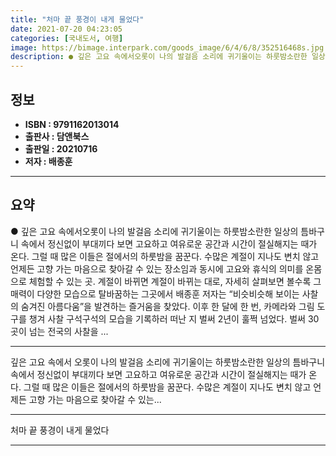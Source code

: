 ```yaml
---
title: "처마 끝 풍경이 내게 물었다"
date: 2021-07-20 04:23:05
categories: [국내도서, 여행]
image: https://bimage.interpark.com/goods_image/6/4/6/8/352516468s.jpg
description: ● 깊은 고요 속에서오롯이 나의 발걸음 소리에 귀기울이는 하룻밤소란한 일상의 틈바구니 속에서 정신없이 부대끼다 보면 고요하고 여유로운 공간과 시간이 절실해지는 때가 온다. 그럴 때 많은 이들은 절에서의 하룻밤을 꿈꾼다. 수많은 계절이 지나도 변치 않고 언제든 고향 가는 마음으로 찾아갈
---
```


## **정보**

- **ISBN : 9791162013014**
- **출판사 : 담앤북스**
- **출판일 : 20210716**
- **저자 : 배종훈**

------



## **요약**

●  깊은 고요 속에서오롯이 나의 발걸음 소리에 귀기울이는 하룻밤소란한 일상의 틈바구니 속에서 정신없이 부대끼다 보면 고요하고 여유로운 공간과 시간이 절실해지는 때가 온다. 그럴 때 많은 이들은 절에서의 하룻밤을 꿈꾼다. 수많은 계절이 지나도 변치 않고 언제든 고향 가는 마음으로 찾아갈 수 있는 장소임과 동시에 고요와 휴식의 의미를 온몸으로 체험할 수 있는 곳. 계절이 바뀌면 계절이 바뀌는 대로, 자세히 살펴보면 볼수록 그 매력이 다양한 모습으로 탈바꿈하는 그곳에서 배종훈 저자는 “비슷비슷해 보이는 사찰의 숨겨진 아름다움”을 발견하는 즐거움을 찾았다. 이후 한 달에 한 번, 카메라와 그림 도구를 챙겨 사찰 구석구석의 모습을 기록하러 떠난 지 벌써 2년이 훌쩍 넘었다. 벌써 30곳이 넘는 전국의 사찰을 ...

------

깊은 고요 속에서
오롯이 나의 발걸음 소리에 귀기울이는 하룻밤소란한 일상의 틈바구니 속에서 정신없이 부대끼다 보면 고요하고 여유로운 공간과 시간이 절실해지는 때가 온다. 그럴 때 많은 이들은 절에서의 하룻밤을 꿈꾼다. 수많은 계절이 지나도 변치 않고 언제든 고향 가는 마음으로 찾아갈 수 있는... 

------


처마 끝 풍경이 내게 물었다 

------


